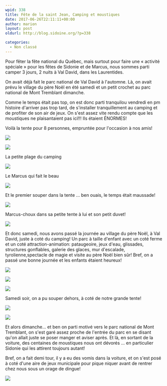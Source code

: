 ```yaml
---
wpid: 338
title: Fête de la saint Jean, Camping et moustiques
date: 2017-06-26T22:11:11+00:00
author: marion
layout: post
oldurl: http://blog.sidoine.org/?p=338

categories:
  - Non classé
---
```

Pour fêter la fête national du Québec, mais surtout pour faire une « activité spéciale » pour les fêtes de Sidonie et de Marcus, nous sommes parti camper 3 jours, 2 nuits à Val David, dans les Laurentides.

On avait déjà fait le parc national de Val David à l'automne. Là, on avait prévu le village du père Noël en été samedi et un petit crochet au parc national de Mont Tremblant dimanche.

Comme le temps était pas top, on est donc parti tranquilou vendredi en pm histoire d'arriver pas trop tard, de s'installer tranquillement au camping et de profiter de son air de jeux. On s'est assez vite rendu compte que les moustiques ne plaisantaient pas ici!!! Ils étaient ÉNORMES!

Voilà la tente pour 8 personnes, empruntée pour l'occasion à nos amis!

![](/media/2017/IMG_20170623_161605384.jpg)

![](/media/2017/IMG_20170623_162021856_HDR.jpg)

La petite plage du camping

![](/media/2017/img_20170623_163203140_hdr.jpg)

Le Marcus qui fait le beau

![](/media/2017/img_20170623_172319813.jpg)

Et le premier souper dans la tente ... ben ouais, le temps était maussade!

![](/media/2017/IMG_20170623_182432418.jpg)

Marcus-choux dans sa petite tente à lui et son petit duvet!

![](/media/2017/img_20170623_193227110.jpg)

Et donc samedi, nous avons passé la journée au village du père Noël, à Val David, juste à coté du camping! Un parc à taille d'enfant avec un coté ferme et un coté attraction-animation: pataugeoire, jeux d'eau, glissades, structures gonflables, galerie des glaces, mur d'escalade, tyrolienne,spectacle de magie et visite au père Noël bien sûr! Bref, on a passé une bonne journée et les enfants étaient heureux!

![](/media/2017/IMG_20170624_154155347.jpg)

![](/media/2017/IMG_20170624_103333593.jpg)

![](/media/2017/img_20170624_141729859.jpg)

Samedi soir, on a pu souper dehors, à coté de notre grande tente!

![](/media/2017/IMG_20170624_174047337.jpg) 

![](/media/2017/IMG_20170624_174921126_HDR.jpg)

Et alors dimanche... et ben on parti motivé vers le parc national de Mont Tremblant, on s'est garé assez proche de l'entrée du parc en se disant qu'on allait juste se poser manger et aviser après. Et là, en sortant de la voiture, des centaines de moustiques nous ont dévorés ... en particulier Sidonie qui les attirent toujours autant!

Bref, on a fait demi tour, il y a eu des vomis dans la voiture, et on s'est posé à coté d'une aire de jeux municipale pour pique niquer avant de rentrer chez nous sous un orage de dingue!

![](/media/2017/img_20170625_124225054.jpg)